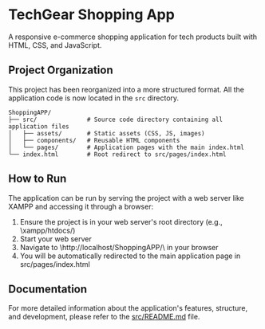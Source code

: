 # TechGear Shopping App

A responsive e-commerce shopping application for tech products built with HTML, CSS, and JavaScript.

## Project Organization

This project has been reorganized into a more structured format. All the application code is now located in the `src` directory.

```
ShoppingAPP/
├── src/              # Source code directory containing all application files
│   ├── assets/       # Static assets (CSS, JS, images)
│   ├── components/   # Reusable HTML components
│   └── pages/        # Application pages with the main index.html
└── index.html        # Root redirect to src/pages/index.html
```
## How to Run

The application can be run by serving the project with a web server like XAMPP and accessing it through a browser:

1. Ensure the project is in your web server's root directory (e.g., \xampp/htdocs/\)
2. Start your web server
3. Navigate to \http://localhost/ShoppingAPP/\ in your browser
4. You will be automatically redirected to the main application page in src/pages/index.html

## Documentation

For more detailed information about the application's features, structure, and development, please refer to the [src/README.md](src/README.md) file.